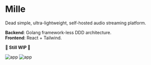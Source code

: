 # Mille

Dead simple, ultra-lightweight, self-hosted audio streaming platform.

**Backend**: Golang framework-less DDD architecture.  
**Frontend**: React + Tailwind.

**🚧 Still WIP 🚧**

![app](https://i.ibb.co/CtYXs3d/image.png)
![app](https://i.ibb.co/pXZvpL8/image.png)
